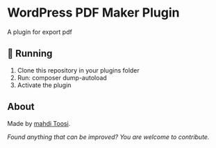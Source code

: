 # WordPress PDF Maker Plugin

A plugin for export pdf

## 🚚 Running

1. Clone this repository in your plugins folder
2. Run: composer dump-autoload
3. Activate the plugin

## About

Made by [mahdi Toosi](https://github.com/mahdi-toosi).

_Found anything that can be improved? You are welcome to contribute._

